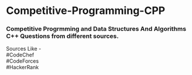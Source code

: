 # Competitive-Programming-CPP

### Competitive Progrmming and Data Structures And Algorithms C++ Questions from different sources.
Sources Like - 
<br/>
#CodeChef
<br/>
#CodeForces
<br/>
#HackerRank
